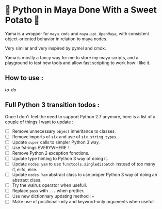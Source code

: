 
🥔 Python in Maya Done With a Sweet Potato 🥔
===========================================

Yama is a wrapper for `maya.cmds` and `maya.api.OpenMaya`, with consistent object-oriented behavior in relation to maya nodes.

Very similar and very inspired by pymel and cmdx.

Yama is mostly a fancy way for me to store my maya scripts, and a playground to test new tools and allow fast scripting to work how I like it.

## How to use :
_to-do_

## Full Python 3 transition todos :

Once I don't feel the need to support Python 2.7 anymore, here is a list of a couple of things I want to update :

- [ ] Remove unnecessary `object` inheritance to classes.
- [ ] Remove imports of `six` and use of `six.string_types`.
- [ ] Update `super` calls to simpler Python 3 way.
- [ ] Use fstrings EVERYWHERE !
- [ ] Remove Python 2 exception fonctions.
- [ ] Update type hinting to Python 3 way of doing it.
- [ ] Update `nodes.yam` to use `functools.singledispatch` instead of too many if, elifs, else.
- [ ] Update `nodes.Yam` abstract class to use proper Python 3 way of doing an abstract class.
- [ ] Try the walrus operator when usefull.
- [ ] Replace `pass` with `...` when prettier.
- [ ] Use new dictionnary updating method `|=`
- [ ] Make use of positional-only and keyword-only arguments when usefull.
